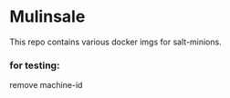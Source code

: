# Mulinsale

This repo contains various docker imgs for salt-minions.

### for testing:

remove machine-id
``` docker run noiz /bin/bash -c "dbus-uuidgen > /etc/machine-id; salt-minion -l trace"
```
